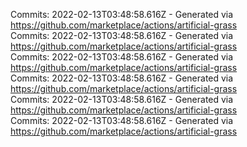 Commits: 2022-02-13T03:48:58.616Z - Generated via https://github.com/marketplace/actions/artificial-grass
<br>
Commits: 2022-02-13T03:48:58.616Z - Generated via https://github.com/marketplace/actions/artificial-grass
<br>
Commits: 2022-02-13T03:48:58.616Z - Generated via https://github.com/marketplace/actions/artificial-grass
<br>
Commits: 2022-02-13T03:48:58.616Z - Generated via https://github.com/marketplace/actions/artificial-grass
<br>
Commits: 2022-02-13T03:48:58.616Z - Generated via https://github.com/marketplace/actions/artificial-grass
<br>
Commits: 2022-02-13T03:48:58.616Z - Generated via https://github.com/marketplace/actions/artificial-grass
<br>
